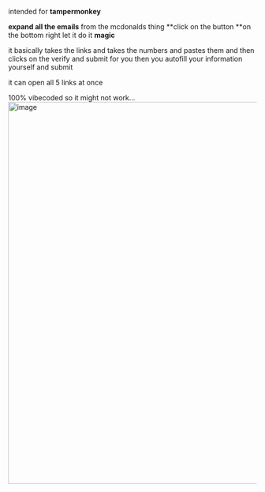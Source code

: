 intended for **tampermonkey**

**expand all the emails** from the mcdonalds thing
**click on the button **on the bottom right
let it do it **magic**

it basically takes the links and takes the numbers and pastes them and then clicks on the verify and submit for you
then you autofill your information yourself and submit

it can open all 5 links at once

100% vibecoded so it might not work...
<img width="1509" height="774" alt="image" src="https://github.com/user-attachments/assets/6116f1fb-43c4-4bba-97df-25a8c5970bbb" />
